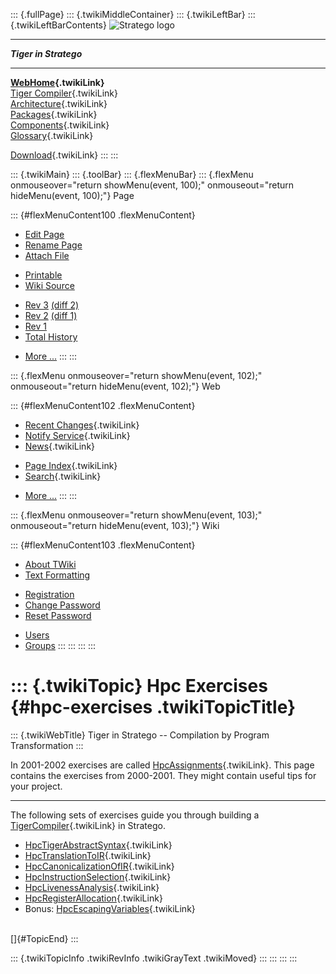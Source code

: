 ::: {.fullPage}
::: {.twikiMiddleContainer}
::: {.twikiLeftBar}
::: {.twikiLeftBarContents}
![Stratego
logo](../pub/Stratego/StrategoLogo/StrategoLogoTextlessWhite-100px.png)

------------------------------------------------------------------------

***Tiger in Stratego***

------------------------------------------------------------------------

**[WebHome](WebHome){.twikiLink}**\
[Tiger Compiler](TigerCompiler){.twikiLink}\
[Architecture](CompilerArchitecture){.twikiLink}\
[Packages](CompilerPackages){.twikiLink}\
[Components](CompilerComponent){.twikiLink}\
[Glossary](WebGlossary){.twikiLink}

[Download](DownloadAndInstallation){.twikiLink}
:::
:::

::: {.twikiMain}
::: {.toolBar}
::: {.flexMenuBar}
::: {.flexMenu onmouseover="return showMenu(event, 100);" onmouseout="return hideMenu(event, 100);"}
Page

::: {#flexMenuContent100 .flexMenuContent}
-   [Edit
    Page](http://www.program-transformation.org/edit/Tiger/HpcExercises?t=1536826694)
-   [Rename
    Page](http://www.program-transformation.org/rename/Tiger/HpcExercises)
-   [Attach
    File](http://www.program-transformation.org/attach/Tiger/HpcExercises)

<!-- -->

-   [Printable](http://www.program-transformation.org/view/Tiger/HpcExercises?skin=print.pattern)
-   [Wiki
    Source](http://www.program-transformation.org/view/Tiger/HpcExercises?skin=text&raw=on&contenttype=text/plain)

<!-- -->

-   [Rev
    3](http://www.program-transformation.org/view/Tiger/HpcExercises?rev=1.3)
    [(diff 2)](http://www.program-transformation.org/rdiff/Tiger/HpcExercises?rev1=1.3&rev2=1.2)
-   [Rev
    2](http://www.program-transformation.org/view/Tiger/HpcExercises?rev=1.2)
    [(diff 1)](http://www.program-transformation.org/rdiff/Tiger/HpcExercises?rev1=1.2&rev2=1.1)
-   [Rev
    1](http://www.program-transformation.org/view/Tiger/HpcExercises?rev=1.1)
-   [Total
    History](http://www.program-transformation.org/rdiff/Tiger/HpcExercises)

<!-- -->

-   [More
    \...](http://www.program-transformation.org/oops/Tiger/HpcExercises?template=oopsmore&param1=1.3&param2=1.3)
:::
:::

::: {.flexMenu onmouseover="return showMenu(event, 102);" onmouseout="return hideMenu(event, 102);"}
Web

::: {#flexMenuContent102 .flexMenuContent}
-   [Recent Changes](WebChanges){.twikiLink}
-   [Notify Service](WebNotify){.twikiLink}
-   [News](WebNews){.twikiLink}

<!-- -->

-   [Page Index](WebIndex){.twikiLink}
-   [Search](WebSearch){.twikiLink}

<!-- -->

-   [More
    \...](http://www.program-transformation.org/oops/Tiger/HpcExercises?template=oopsmore&param1=1.3&param2=1.3)
:::
:::

::: {.flexMenu onmouseover="return showMenu(event, 103);" onmouseout="return hideMenu(event, 103);"}
Wiki

::: {#flexMenuContent103 .flexMenuContent}
-   [About
    TWiki](http://www.program-transformation.org/view/TWiki/WebHome)
-   [Text
    Formatting](http://www.program-transformation.org/view/TWiki/TextFormattingRules)

<!-- -->

-   [Registration](http://www.program-transformation.org/view/TWiki/TWikiRegistration)
-   [Change
    Password](http://www.program-transformation.org/view/TWiki/ChangePassword)
-   [Reset
    Password](http://www.program-transformation.org/view/TWiki/ResetPassword)

<!-- -->

-   [Users](http://www.program-transformation.org/view/Main/TWikiUsers)
-   [Groups](http://www.program-transformation.org/view/Main/TWikiGroups)
:::
:::
:::
:::

::: {.twikiTopic}
Hpc Exercises {#hpc-exercises .twikiTopicTitle}
=============

::: {.twikiWebTitle}
Tiger in Stratego \-- Compilation by Program Transformation
:::

In 2001-2002 exercises are called
[HpcAssignments](HpcAssignments){.twikiLink}. This page contains the
exercises from 2000-2001. They might contain useful tips for your
project.

------------------------------------------------------------------------

The following sets of exercises guide you through building a
[TigerCompiler](TigerCompiler){.twikiLink} in Stratego.

-   [HpcTigerAbstractSyntax](HpcTigerAbstractSyntax){.twikiLink}
-   [HpcTranslationToIR](HpcTranslationToIR){.twikiLink}
-   [HpcCanonicalizationOfIR](HpcCanonicalizationOfIR){.twikiLink}
-   [HpcInstructionSelection](HpcInstructionSelection){.twikiLink}
-   [HpcLivenessAnalysis](HpcLivenessAnalysis){.twikiLink}
-   [HpcRegisterAllocation](HpcRegisterAllocation){.twikiLink}
-   Bonus: [HpcEscapingVariables](HpcEscapingVariables){.twikiLink}

\
[]{#TopicEnd}
:::

::: {.twikiTopicInfo .twikiRevInfo .twikiGrayText .twikiMoved}
:::
:::
:::
:::
